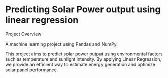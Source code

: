 # Predicting Solar Power output using linear regression
Project Overview


A machine learning project using Pandas and NumPy.

This project aims to predict solar power output using environmental factors such as temperature and sunlight intensity. By applying Linear Regression, we provide an efficient way to estimate energy generation and optimize solar panel performance.
